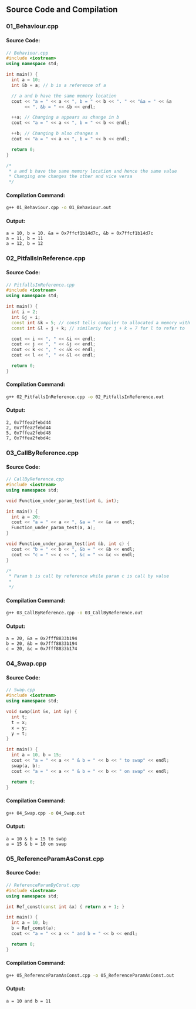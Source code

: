 
## Source Code and Compilation

### 01_Behaviour.cpp

#### Source Code:
```cpp
// Behaviour.cpp
#include <iostream>
using namespace std;

int main() {
  int a = 10;
  int &b = a; // b is a reference of a

  // a and b have the same memory location
  cout << "a = " << a << ", b = " << b << ". " << "&a = " << &a
       << ", &b = " << &b << endl;

  ++a; // Changing a appears as change in b
  cout << "a = " << a << ", b = " << b << endl;

  ++b; // Changing b also changes a
  cout << "a = " << a << ", b = " << b << endl;

  return 0;
}

/*
 * a and b have the same memory location and hence the same value
 * Changing one changes the other and vice versa
 */

```
#### Compilation Command:
```sh
g++ 01_Behaviour.cpp -o 01_Behaviour.out
```
#### Output:
```
a = 10, b = 10. &a = 0x7ffcf1b14d7c, &b = 0x7ffcf1b14d7c
a = 11, b = 11
a = 12, b = 12
```
### 02_PitfallsInReference.cpp

#### Source Code:
```cpp
// PitfallsInReference.cpp
#include <iostream>
using namespace std;

int main() {
  int i = 2;
  int &j = i;
  const int &k = 5; // const tells compiler to allocated a memory with value 5
  const int &l = j + k; // similariy for j + k = 7 for l to refer to

  cout << i << ", " << &i << endl;
  cout << j << ", " << &j << endl;
  cout << k << ", " << &k << endl;
  cout << l << ", " << &l << endl;

  return 0;
}

```
#### Compilation Command:
```sh
g++ 02_PitfallsInReference.cpp -o 02_PitfallsInReference.out
```
#### Output:
```
2, 0x7ffea2febd44
2, 0x7ffea2febd44
5, 0x7ffea2febd48
7, 0x7ffea2febd4c
```
### 03_CallByReference.cpp

#### Source Code:
```cpp
// CallByReference.cpp
#include <iostream>
using namespace std;

void Function_under_param_test(int &, int);

int main() {
  int a = 20;
  cout << "a = " << a << ", &a = " << &a << endl;
  Function_under_param_test(a, a);
}

void Function_under_param_test(int &b, int c) {
  cout << "b = " << b << ", &b = " << &b << endl;
  cout << "c = " << c << ", &c = " << &c << endl;
}

/*
 * Param b is call by reference while param c is call by value
 *
 */

```
#### Compilation Command:
```sh
g++ 03_CallByReference.cpp -o 03_CallByReference.out
```
#### Output:
```
a = 20, &a = 0x7fff8833b194
b = 20, &b = 0x7fff8833b194
c = 20, &c = 0x7fff8833b174
```
### 04_Swap.cpp

#### Source Code:
```cpp
// Swap.cpp
#include <iostream>
using namespace std;

void swap(int &x, int &y) {
  int t;
  t = x;
  x = y;
  y = t;
}

int main() {
  int a = 10, b = 15;
  cout << "a = " << a << " & b = " << b << " to swap" << endl;
  swap(a, b);
  cout << "a = " << a << " & b = " << b << " on swap" << endl;

  return 0;
}

```
#### Compilation Command:
```sh
g++ 04_Swap.cpp -o 04_Swap.out
```
#### Output:
```
a = 10 & b = 15 to swap
a = 15 & b = 10 on swap
```
### 05_ReferenceParamAsConst.cpp

#### Source Code:
```cpp
// ReferenceParamByConst.cpp
#include <iostream>
using namespace std;

int Ref_const(const int &x) { return x + 1; }

int main() {
  int a = 10, b;
  b = Ref_const(a);
  cout << "a = " << a << " and b = " << b << endl;

  return 0;
}

```
#### Compilation Command:
```sh
g++ 05_ReferenceParamAsConst.cpp -o 05_ReferenceParamAsConst.out
```
#### Output:
```
a = 10 and b = 11
```